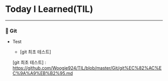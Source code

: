 # Today I Learned(TIL)
- - -
### 🤲 Git<br>
- Test
  - [git 최초 테스트] 
  
  [git 최초 테스트] : https://github.com/Woogie924/TIL/blob/master/Git/git%EC%82%AC%EC%9A%A9%EB%B2%95.md

